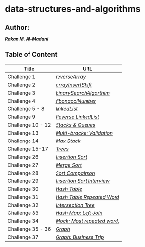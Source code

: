 # data-structures-and-algorithms
## Author: 
***Rakan M. Al-Madani***

## Table of Content

| Title | URL |
| -------- | -----------|
| Challenge 1 | *[reverseArray](./Challenge1/README.md)*
| Challenge 2 | *[arrayInsertShift](./Challenge2/README.md)* |
| Challenge 3 | *[binarySearchAlgorthim](./Challenge3/README.md)* |
| Challenge 4 | *[fibonacciNumber](./Challenge4/README.md)* |
| Challenge 5 - 8 | *[linkedList](./Challenge5/README.md)* |
| Challenge 9 | *[Reverse LinkedList](./Challenge9/README.md)* |
| Challenge 10 - 12 | *[Stacks & Queues ](./Challenge10/README.md)* |
| Challenge 13 | *[Multi-bracket Validation](./Challenge13/README.md)* |
| Challenge 14 | *[Max Stack](./Challenge14/README.md)* |
| Challenge 15-17 | *[Trees](./Challenge15/README.md)* |
| Challenge 26 | *[Insertion Sort](./Challenge26/README.md)* |
| Challenge 27 | *[Merge Sort](./Challenge27/README.md)* |
| Challenge 28 | *[Sort Compairson](./Challenge28/README.md)* |
| Challenge 29 | *[Insertion Sort Interview](./Challenge29/README.md)* |
| Challenge 30 | *[Hash Table](./Challenge30/README.md)* |
| Challenge 31 | *[Hash Table Repeated Word](./Challenge31/README.md)* |
| Challenge 32 | *[Intersection Tree](./Challenge32/README.md)* |
| Challenge 33 | *[Hash Map: Left Join](./Challenge33/README.md)* |
| Challenge 34 | *[Mock: Most repeated word.](./Challenge34/README.md)* |
| Challenge 35 - 36 | *[Graph](./Challenge35/README.md)* |
| Challenge 37 | *[Graph: Business Trip](./Challenge37/README.md)* |

